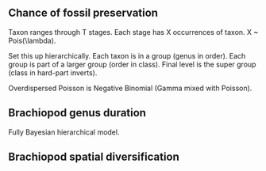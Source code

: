 Chance of fossil preservation
-----------------------------

Taxon ranges through T stages. Each stage has X occurrences of taxon.
X ~ Pois(\lambda).

Set this up hierarchically. Each taxon is in a group (genus in order). Each
group is part of a larger group (order in class). Final level is the super group
(class in hard-part inverts).

Overdispersed Poisson is Negative Binomial (Gamma mixed with Poisson).


Brachiopod genus duration
-------------------------

Fully Bayesian hierarchical model.



Brachiopod spatial diversification
----------------------------------
